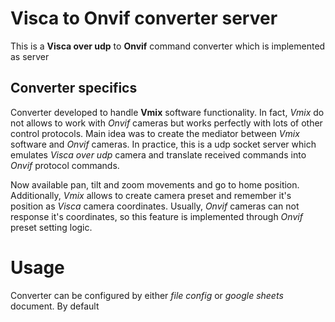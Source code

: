# Visca to Onvif converter server
This is a **Visca over udp** to **Onvif** command converter which is implemented as server

## Converter specifics
Converter developed to handle **Vmix** software functionality. In fact, *Vmix* do not allows to work with *Onvif* cameras
but works perfectly with lots of other control protocols. Main idea was to create the mediator between *Vmix* software and
*Onvif* cameras. In practice, this is a udp socket server which emulates *Visca over udp* camera and translate received
commands into *Onvif* protocol commands.

Now available pan, tilt and zoom movements and go to home position. 
Additionally, *Vmix* allows to create camera preset and remember it's position as *Visca* camera coordinates.
Usually, *Onvif* cameras can not response it's coordinates, so this feature is implemented through *Onvif* preset
setting logic.

# Usage
Converter can be configured by either *file config* or *google sheets* document. By default